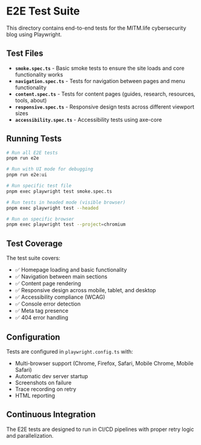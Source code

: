 # E2E Test Suite

This directory contains end-to-end tests for the MITM.life cybersecurity blog using Playwright.

## Test Files

- **`smoke.spec.ts`** - Basic smoke tests to ensure the site loads and core functionality works
- **`navigation.spec.ts`** - Tests for navigation between pages and menu functionality  
- **`content.spec.ts`** - Tests for content pages (guides, research, resources, tools, about)
- **`responsive.spec.ts`** - Responsive design tests across different viewport sizes
- **`accessibility.spec.ts`** - Accessibility tests using axe-core

## Running Tests

```bash
# Run all E2E tests
pnpm run e2e

# Run with UI mode for debugging
pnpm run e2e:ui

# Run specific test file
pnpm exec playwright test smoke.spec.ts

# Run tests in headed mode (visible browser)
pnpm exec playwright test --headed

# Run on specific browser
pnpm exec playwright test --project=chromium
```

## Test Coverage

The test suite covers:

- ✅ Homepage loading and basic functionality
- ✅ Navigation between main sections
- ✅ Content page rendering
- ✅ Responsive design across mobile, tablet, and desktop
- ✅ Accessibility compliance (WCAG)
- ✅ Console error detection
- ✅ Meta tag presence
- ✅ 404 error handling

## Configuration

Tests are configured in `playwright.config.ts` with:

- Multi-browser support (Chrome, Firefox, Safari, Mobile Chrome, Mobile Safari)
- Automatic dev server startup
- Screenshots on failure
- Trace recording on retry
- HTML reporting

## Continuous Integration

The E2E tests are designed to run in CI/CD pipelines with proper retry logic and parallelization.